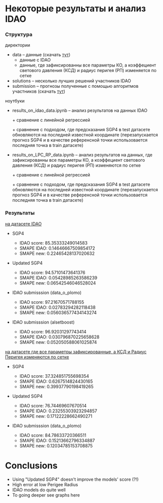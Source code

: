 # Некоторые результаты и анализ IDAO 

### Структура

директории

* data – данные (скачать [тут](https://yadi.sk/d/1YjsfyXdAc6c1g))
   * данные с IDAO
   * данные, где зафиксированны все параметры КО, а коэффециент светового давления (КСД) и радиус перигея (РП) изменяется по сетке
* solutions – несколько лучших решений участников IDAO
* submission – прогнозы полученные с помощью алгоритмов участников  (скачать [тут](https://yadi.sk/d/xTfkF0KaWXx43w))

ноутбуки

* results_on_idao_data.ipynb – анализ результатов на данных IDAO 
    
    \+ сравнение с линейной регрессией 
    
    \+ сравнение с подходом, где предсказания SGP4 в test датасете обновляются на последней известной координате (перезапускается прогноз SGP4 и в качестве референсной точки использовается последняя точка в train датасете)

* results_on_LPC_RP_data.ipynb – анализ результатов на данных, где зафиксированны все параметры КО, а коэффециент светового давления (КСД) и радиус перигея (РП) изменяются по сетке 

    \+ сравнение с линейной регрессией 

    \+ сравнение с подходом, где предсказания SGP4 в test датасете обновляются на последней известной координате (перезапускается прогноз SGP4 и в качестве референсной точки использовается последняя точка в train датасете)


### Результаты

[на датасете IDAO](https://github.com/HSE-LAMBDA/satellite-2019/blob/master/idao/competition_results/results_on_idao_data.ipynb)

* SGP4

    * IDAO score:  85.35333249014583
    * SMAPE IDAO:  0.14646667509854172
    * SMAPE new:   0.22465428137020632

* Updated SGP4

    * IDAO score:  94.57101473641376
    * SMAPE IDAO:  0.05428985263586239
    * SMAPE new:   0.06542546046528024

* IDAO submisssion (data_o_plomo)

    * IDAO score:  97.21670571788155
    * SMAPE IDAO:  0.02783294282118438
    * SMAPE new:   0.056036577434143274

* IDAO submisssion (alsetboost)

    * IDAO score:  96.92031297743414
    * SMAPE IDAO:  0.030796870225658628
    * SMAPE new:   0.052050588061025874

[на датасете где все параметры зафиксированные, а КСД и Радиус Перигея изменяются по сетке](https://github.com/HSE-LAMBDA/satellite-2019/blob/master/idao/competition_results/results_on_LPC_RP_data.ipynb)

* SGP4

    * IDAO score:  37.324851755698354
    * SMAPE IDAO:  0.6267514824430165
    * SMAPE new:   0.39937790198419265

* Updated SGP4

    * IDAO score:  76.74469607670514
    * SMAPE IDAO:  0.23255303923294857
    * SMAPE new:   0.17122228662490271

* IDAO submisssion (data_o_plomo)

    * IDAO score:  84.78633720366511
    * SMAPE IDAO:  0.15213662796334887
    * SMAPE new:   0.12034785153708875

# Conclusions

* Using "Updated SGP4" doesn't improve the models' score (?!)
* High error at low Perigee Radius
* IDAO models do quite well
* To going deeper see graphs here